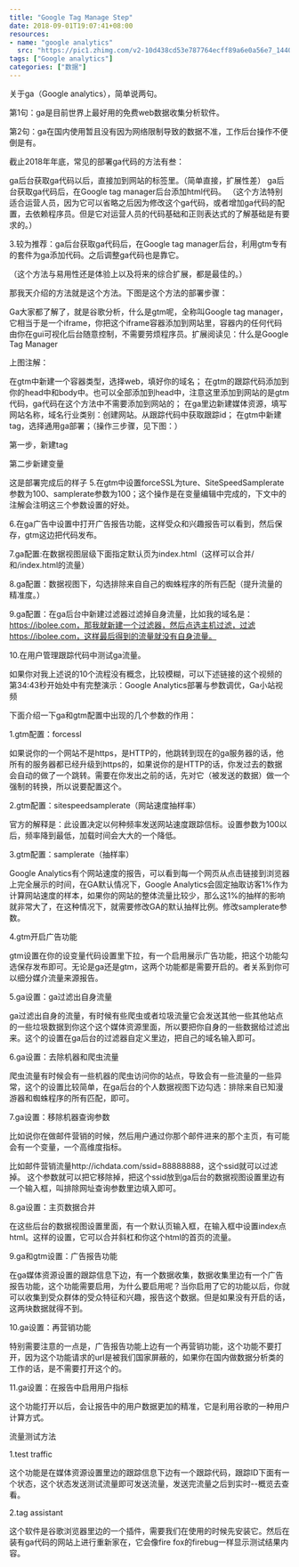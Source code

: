 ```yaml
---
title: "Google Tag Manage Step"
date: 2018-09-01T19:07:41+08:00
resources:
- name: "google analytics"
  src: "https://pic1.zhimg.com/v2-10d438cd53e787764ecff89a6e0a56e7_1440w.jpg"
tags: ["Google analytics"]
categories: ["数据"]
---
```



关于ga（Google analytics），简单说两句。

第1句：ga是目前世界上最好用的免费web数据收集分析软件。

第2句：ga在国内使用暂且没有因为网络限制导致的数据不准，工作后台操作不便倒是有。

截止2018年年底，常见的部署ga代码的方法有叁：

ga后台获取ga代码以后，直接加到网站的<head>标签里。（简单直接，扩展性差）
ga后台获取ga代码后，在Google tag manager后台添加html代码。
（这个方法特别适合运营人员，因为它可以省略之后因为修改这个ga代码，或者增加ga代码的配置，去依赖程序员。但是它对运营人员的代码基础和正则表达式的了解基础是有要求的。）

3.较为推荐：ga后台获取ga代码后，在Google tag manager后台，利用gtm专有的套件为ga添加代码。之后调整ga代码也是靠它。

（这个方法与易用性还是体验上以及将来的综合扩展，都是最佳的。）

那我天介绍的方法就是这个方法。下图是这个方法的部署步骤：


Ga大家都了解了，就是谷歌分析，什么是gtm呢，全称叫Google tag manager，它相当于是一个iframe，你把这个iframe容器添加到网站里，容器内的任何代码由你在gui可视化后台随意控制，不需要劳烦程序员。扩展阅读见：什么是Google Tag Manager



上图注解：

在gtm中新建一个容器类型，选择web，填好你的域名；
在gtm的跟踪代码添加到你的head中和body中。也可以全部添加到head中，注意这里添加到网站的是gtm代码，ga代码在这个方法中不需要添加到网站的；
在ga里边新建媒体资源，填写网站名称，域名行业类别：创建网站。从跟踪代码中获取跟踪id；
在gtm中新建tag，选择通用ga部署；（操作三步骤，见下图：）

第一步，新建tag

第二步新建变量

这是部署完成后的样子
5.在gtm中设置forceSSL为ture、SiteSpeedSamplerate参数为100、samplerate参数为100；这个操作是在变量编辑中完成的，下文中的注解会注明这三个参数设置的好处。


6.在ga广告中设置中打开广告报告功能，这样受众和兴趣报告可以看到，然后保存，gtm这边把代码发布。

7.ga配置:在数据视图层级下面指定默认页为index.html（这样可以合并/和/index.html的流量）

8.ga配置：数据视图下，勾选排除来自自己的蜘蛛程序的所有匹配（提升流量的精准度。）


9.ga配置：在ga后台中新建过滤器过滤掉自身流量，比如我的域名是：https://ibolee.com，那我就新建一个过滤器，然后点选主机过滤，过滤https://ibolee.com，这样最后得到的流量就没有自身流量。

10.在用户管理跟踪代码中测试ga流量。



如果你对我上述说的10个流程没有概念，比较模糊，可以下述链接的这个视频的第34:43秒开始处中有完整演示：Google Analytics部署与参数调优，Ga小站视频



下面介绍一下ga和gtm配置中出现的几个参数的作用：



1.gtm配置：forcessl



如果说你的一个网站不是https，是HTTP的，他跳转到现在的ga服务器的话，他所有的服务器都已经升级到https的，如果说你的是HTTP的话，你发过去的数据会自动的做了一个跳转。需要在你发出之前的话，先对它（被发送的数据）做一个强制的转换，所以说要配置这个。

2.gtm配置：sitespeedsamplerate（网站速度抽样率）



官方的解释是：此设置决定以何种频率发送网站速度跟踪信标。设置参数为100以后，频率降到最低，加载时间会大大的一个降低。



3.gtm配置：samplerate（抽样率）



Google Analytics有个网站速度的报告，可以看到每一个网页从点击链接到浏览器上完全展示的时间，在GA默认情况下，Google Analytics会固定抽取访客1%作为计算网站速度的样本，如果你的网站的整体流量比较少，那么这1%的抽样的影响就非常大了，在这种情况下，就需要修改GA的默认抽样比例。修改samplerate参数。

4.gtm开启广告功能



gtm设置在你的设变量代码设置里下拉，有一个启用展示广告功能，把这个功能勾选保存发布即可。无论是ga还是gtm，这两个功能都是需要开启的。者关系到你可以细分媒介流量来源报告。



5.ga设置：ga过滤出自身流量



ga过滤出自身的流量，有时候有些爬虫或者垃圾流量它会发送其他一些其他站点的一些垃圾数据到你这个这个媒体资源里面，所以要把你自身的一些数据给过滤出来。这个的设置在ga后台的过滤器自定义里边，把自己的域名输入即可。



6.ga设置：去除机器和爬虫流量

爬虫流量有时候会有一些机器的爬虫访问你的站点，导致会有一些流量的一些异常，这个的设置比较简单，在ga后台的个人数据视图下边勾选：排除来自已知漫游器和蜘蛛程序的所有匹配，即可。

7.ga设置：移除机器查询参数

比如说你在做邮件营销的时候，然后用户通过你那个邮件进来的那个主页，有可能会有一个变量，一个高维度指标。

比如邮件营销流量http://ichdata.com/ssid=88888888，这个ssid就可以过滤掉。
这个参数就可以把它移除掉，把这个ssid放到ga后台的数据视图设置里边有一个输入框，叫排除网址查询参数里边填入即可。

8.ga设置：主页数据合并

在这些后台的数据视图设置里面，有一个默认页输入框，在输入框中设置index点html。这样的设置，它可以合并斜杠和你这个html的首页的流量。

9.ga和gtm设置：广告报告功能

在ga媒体资源设置的跟踪信息下边，有一个数据收集，数据收集里边有一个广告报告功能，这个功能需要启用，为什么要启用呢？当你启用了它的功能以后，你就可以收集到受众群体的受众特征和兴趣，报告这个数据。但是如果没有开启的话，这两块数据就得不到。

10.ga设置：再营销功能

特别需要注意的一点是，广告报告功能上边有一个再营销功能，这个功能不要打开，因为这个功能请求的url是被我们国家屏蔽的，如果你在国内做数据分析类的工作的话，是不需要打开这个的。

11.ga设置：在报告中启用用户指标

这个功能打开以后，会让报告中的用户数据更加的精准，它是利用谷歌的一种用户计算方式。

流量测试方法

1.test traffic



这个功能是在媒体资源设置里边的跟踪信息下边有一个跟踪代码，跟踪ID下面有一个状态，这个状态发送测试流量即可发送流量，发送完流量之后到实时--概览去查看。



2.tag assistant

这个软件是谷歌浏览器里边的一个插件，需要我们在使用的时候先安装它。然后在装有ga代码的网站上进行重新家在，它会像fire fox的firebug一样显示测试结果内容。
